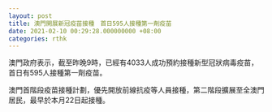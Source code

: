 ```yaml
---
layout: post
title: 澳門開展新冠疫苗接種　首日595人接種第一劑疫苗
date: 2021-02-10 00:29:28.000000000 +08:00
categories: rthk
---
```


澳門政府表示，截至昨晚9時，已經有4033人成功預約接種新型冠狀病毒疫苗，首日有595人接種第一劑疫苗。

澳門首階段疫苗接種計劃，優先開放前線抗疫等人員接種，第二階段擴展至全澳門居民，最早於本月22日起接種。
